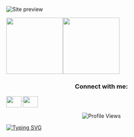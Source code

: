 ![Site preview](https://i.ibb.co/RpmbtWJ/git-background.png)

<div style="display: flex; width: 100%;" align="center">
  <a>
    <img height="150" src="https://github-readme-stats.vercel.app/api?username=imedcherfaoui&show_icons=true&theme=radical" />
  </a>
  <a>
    <img height="150" src="https://github-readme-stats.vercel.app/api/top-langs/?username=imedcherfaoui&layout=compact" />
  </a>
</div>


<h3 align="center">Connect with me:</h3>
<p style="display: flex; width: 100%;" align="center">
<a href="https://www.linkedin.com/in/cherfaoui-imededdine/" target="blank"><img align="center" src="https://cdn-icons-png.flaticon.com/256/174/174857.png" alt="" height="30" width="40" /></a>
  <span width="50">.</span>
<a href="https://www.instagram.com/imedoari.jpg/" target="blank" align="center"><img align="center" src="https://upload.wikimedia.org/wikipedia/commons/thumb/a/a5/Instagram_icon.png/600px-Instagram_icon.png" alt="" height="30" width="40" /></a>
</p>

<p align="center">
  <img src="https://komarev.com/ghpvc/?username=imedcherfaoui&style=for-the-badge&base=2830" alt="Profile Views" /> <!-- migrating from another service -->
</p>

[![Typing SVG](https://readme-typing-svg.herokuapp.com?font=Fira+Code&size=15&pause=1000&color=9E43D5&random=false&lines=%F0%9F%94%AD+I%E2%80%99m+currently+working+on+cool+project...%E2%9C%A8)](https://git.io/typing-svg)

